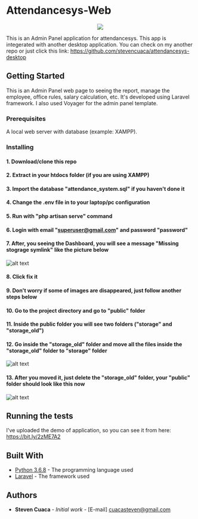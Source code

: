 # Attendancesys-Web

<p align="center">
  <img src="https://i.ibb.co/S3hD5PB/10.png">
</p>

This is an Admin Panel application for attendancesys. This app is integerated with another desktop application. You can check on my another repo or just click this link: https://github.com/stevencuaca/attendancesys-desktop

## Getting Started

This is an Admin Panel web page to seeing the report, manage the employee, office rules, salary calculation, etc. It's developed using Laravel framework. I also used Voyager for the admin panel template.

### Prerequisites

A local web server with database (example: XAMPP).

### Installing

#### 1. Download/clone this repo
#### 2. Extract in your htdocs folder (if you are using XAMPP)
#### 3. Import the database "attendance_system.sql" if you haven't done it
#### 4. Change the .env file in to your laptop/pc configuration
#### 5. Run with "php artisan serve" command
#### 6. Login with email "superuser@gmail.com" and password "password"
#### 7. After, you seeing the Dashboard, you will see a message "Missing stograge symlink" like the picture below
![alt text](https://i.ibb.co/bmr7wBt/Annotation-2020-06-08-170247.png)
#### 8. Click fix it
#### 9. Don't worry if some of images are disappeared, just follow another steps below
#### 10. Go to the project directory and go to "public" folder
#### 11. Inside the public folder you will see two folders ("storage" and "storage_old")
#### 12. Go inside the "storage_old" folder and move all the files inside the "storage_old" folder to "storage" folder
![alt text](https://i.ibb.co/tHZDn8F/Annotation-2020-06-08-172026.png)
#### 13. After you moved it, just delete the "storage_old" folder, your "public" folder should look like this now
![alt text](https://i.ibb.co/j6YYSL2/Annotation-2020-06-08-172103.png)


## Running the tests

I've uploaded the demo of application, so you can see it from here: https://bit.ly/2zME7A2

## Built With

* [Python 3.6.8](https://www.python.org/) - The programming language used
* [Laravel](https://laravel.com/) - The framework used
 

## Authors

* **Steven Cuaca** - *Initial work* - [E-mail] cuacasteven@gmail.com

